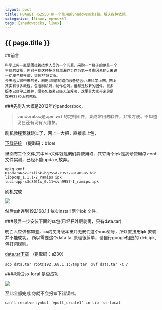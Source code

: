 ```yaml
---
layout: post
title: HUAWEI HG255D 刷一个能用的Shadowsocks包。解决各种依赖。
categories: [linux, openwrt]
tags: [shadowsocks, linux]
---
```

<h2>{{ page.title }}</h2>

##前言

    科学上网一直是困扰着技术人员的一个问题，采购一个梯子的确是一个
    不错的选择，但对于我这种把信息泄漏作为作为第一考虑因素的人来说
    一切梯子都是渣，遇到ZF就妥协。
    今天给大家带来的是，利用4年前的路由设备结合ss来科学上网，网上
    其实有很多教程，包括刷机呀，制作包呀。但都是较新的固件，很多
    版本已经停止维护，很多包依赖已经无法解决，这里给大家带来的是
    在HG255D上的教程。

###先刷入大概是2012年的pandorabox， 

>pandorabox是openwrt 的定制固件，集成常用的软件，非常方便。不知道
现在还有没有人维护。

刷机教程我就跳过了，网上一大把，直接拿上包，

[下载链接](https://yunpan.cn/c6QA6xcHsvHtQ) （提取码：b1ce）

里面有三个文件,其中bin文件就是我们要使用的，其它两个ipk是拨号使用的
conf文件实测，已经不能update,放弃。

    opkg.conf
    PandoraBox-ralink-hg255d-r353-20140505.bin
    libpcap_1.1.1-2_ramips.ipk
    luci-app-x3c8021x_0.11+svn9957-1_ramips.ipk

刷机完成

![](https://41.media.tumblr.com/7497999570a32deda53c7e6be1d0a238/tumblr_nsfg4b814z1r68ev5o1_540.png)

然后ssh连到192.168.1.1 依次install 两个ipk,文件。


###最后一步安装下面的ss包(已经把外层剥离，只有data.tar)

明白人应该都知道，ss的支持版本里并无我们这个cpu型号，所以直接用ipk 安装并不能成功。
所以需要这个data.tar.原理很简单，请自行google相应的 deb,ipk,包打包规则。

[data.tar下载](https://yunpan.cn/c6QAHWpvuPNSC) （提取码：a230）

`scp data.tar root@192.168.1.1:/tmp`
`tar -xvf data.tar -C /`

####测试ss-local 是否成功

![](https://40.media.tumblr.com/ca4bbb37bc7a24f8eec4763982e89591/tumblr_nsfgekgywr1r68ev5o1_540.png)

至此全部完成 你就不会报如下错误啦。

`can't resolve symbol 'epoll_create1' in lib 'ss-local`
